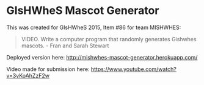 # GIsHWheS Mascot Generator
This was created for GIsHWheS 2015, Item #86 for team MISHWHES:
> VIDEO. Write a computer program that randomly generates Gishwhes mascots. - Fran and Sarah Stewart

Deployed version here: http://mishwhes-mascot-generator.herokuapp.com/

Video made for submission here: https://www.youtube.com/watch?v=3vKoAhZzF2w
